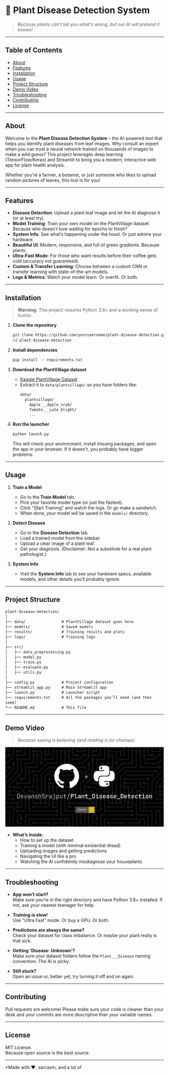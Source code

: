 # 🌿 Plant Disease Detection System

> *Because plants can't tell you what's wrong, but our AI will pretend it knows!*

---

## Table of Contents

- [About](#about)
- [Features](#features)
- [Installation](#installation)
- [Usage](#usage)
- [Project Structure](#project-structure)
- [Demo Video](#demo-video)
- [Troubleshooting](#troubleshooting)
- [Contributing](#contributing)
- [License](#license)

---

## About

Welcome to the **Plant Disease Detection System** – the AI-powered tool that helps you identify plant diseases from leaf images. Why consult an expert when you can trust a neural network trained on thousands of images to make a wild guess? This project leverages deep learning (TensorFlow/Keras) and Streamlit to bring you a modern, interactive web app for plant health analysis.

Whether you're a farmer, a botanist, or just someone who likes to upload random pictures of leaves, this tool is for you!

---

## Features

- **Disease Detection**: Upload a plant leaf image and let the AI diagnose it (or at least try).
- **Model Training**: Train your own model on the PlantVillage dataset. Because who doesn't love waiting for epochs to finish?
- **System Info**: See what’s happening under the hood. Or just admire your hardware.
- **Beautiful UI**: Modern, responsive, and full of green gradients. Because plants.
- **Ultra-Fast Mode**: For those who want results before their coffee gets cold (accuracy not guaranteed).
- **Custom & Transfer Learning**: Choose between a custom CNN or transfer learning with state-of-the-art models.
- **Logs & Metrics**: Watch your model learn. Or overfit. Or both.

---

## Installation

> **Warning:** This project requires Python 3.8+ and a working sense of humor.

1. **Clone the repository**
    ```bash
    git clone https://github.com/yourusername/plant-disease-detection.git
    cd plant-disease-detection
    ```

2. **Install dependencies**
    ```bash
    pip install -r requirements.txt
    ```

3. **Download the PlantVillage dataset**
    - [Kaggle PlantVillage Dataset](https://www.kaggle.com/datasets/abdallahalidev/plantvillage-dataset)
    - Extract it to `data/plantvillage/` so you have folders like:
      ```
      data/
        plantvillage/
          Apple___Apple_scab/
          Tomato___Late_blight/
          ...
      ```

4. **Run the launcher**
    ```bash
    python launch.py
    ```
    This will check your environment, install missing packages, and open the app in your browser. If it doesn't, you probably have bigger problems.

---

## Usage

1. **Train a Model**
    - Go to the **Train Model** tab.
    - Pick your favorite model type (or just the fastest).
    - Click "Start Training" and watch the logs. Or go make a sandwich.
    - When done, your model will be saved in the `models/` directory.

2. **Detect Disease**
    - Go to the **Disease Detection** tab.
    - Load a trained model from the sidebar.
    - Upload a clear image of a plant leaf.
    - Get your diagnosis. (Disclaimer: Not a substitute for a real plant pathologist.)

3. **System Info**
    - Visit the **System Info** tab to see your hardware specs, available models, and other details you’ll probably ignore.

---

## Project Structure

```
plant-disease-detection/
│
├── data/                # PlantVillage dataset goes here
├── models/              # Saved models
├── results/             # Training results and plots
├── logs/                # Training logs
│
├── src/
│   ├── data_preprocessing.py
│   ├── model.py
│   ├── train.py
│   ├── evaluate.py
│   ├── utils.py
│
├── config.py            # Project configuration
├── streamlit_app.py     # Main Streamlit app
├── launch.py            # Launcher script
├── requirements.txt     # All the packages you’ll need (and then some)
└── README.md            # This file
```

---

## Demo Video

> *Because seeing is believing (and reading is for chumps).*

[![Watch the Demo](https://github.com/DevanshSrajput/Plant_Disease_Detection/blob/main/Plant_Disease_Detection.png)](https://youtu.be/gZex8zLHtrU)

- **What’s inside:**  
  - How to set up the dataset  
  - Training a model (with minimal existential dread)  
  - Uploading images and getting predictions  
  - Navigating the UI like a pro  
  - Watching the AI confidently misdiagnose your houseplants

---

## Troubleshooting

- **App won’t start?**  
  Make sure you’re in the right directory and have Python 3.8+ installed. If not, ask your nearest teenager for help.

- **Training is slow!**  
  Use "Ultra Fast" mode. Or buy a GPU. Or both.

- **Predictions are always the same?**  
  Check your dataset for class imbalance. Or maybe your plant really is that sick.

- **Getting 'Disease: Unknown'?**  
  Make sure your dataset folders follow the `Plant___Disease` naming convention. The AI is picky.

- **Still stuck?**  
  Open an issue or, better yet, try turning it off and on again.

---

## Contributing

Pull requests are welcome! Please make sure your code is cleaner than your desk and your commits are more descriptive than your variable names.

---

## License

MIT License.  
Because open source is the best source.

---

*Made with ❤️, sarcasm, and a lot of
